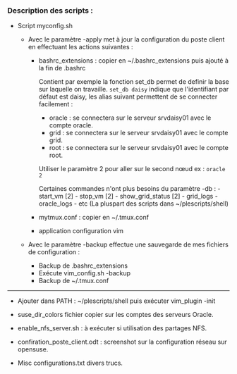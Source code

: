 ### Description des scripts :

* Script myconfig.sh

  * Avec le paramètre -apply met à jour la configuration du poste client en
  effectuant les actions suivantes :

	* bashrc_extensions : copier en ~/.bashrc_extensions puis ajouté à la fin de .bashrc

		Contient par exemple la fonction set_db permet de definir la base sur
		laquelle on travaille.
		`set_db daisy` indique que l'identifiant par défaut est daisy, les alias
		suivant permettent de se connecter facilement :
		 - oracle : se connectera sur le serveur srvdaisy01 avec le compte oracle.
		 - grid : se connectera sur le serveur srvdaisy01 avec le compte grid.
		 - root : se connectera sur le serveur srvdaisy01 avec le compte root.

		Utiliser le paramètre 2 pour aller sur le second nœud ex : `oracle 2`

		Certaines commandes n'ont plus besoins du paramètre -db :
		  - start_vm [2]
		  - stop_vm [2]
		  - show_grid_status [2]
		  - grid_logs
		  - oracle_logs
		  - etc (La pluspart des scripts dans ~/plescripts/shell)

	* mytmux.conf : copier en ~/.tmux.conf

	* application configuration vim

  * Avec le paramètre -backup effectue une sauvegarde de mes fichiers de configuration :
	* Backup de .bashrc_extensions
	* Exécute vim_config.sh -backup
	* Backup de ~/.tmux.conf

--------------------------------------------------------------------------------

* Ajouter dans PATH : ~/plescripts/shell puis exécuter vim_plugin -init

* suse_dir_colors fichier copier sur les comptes des serveurs Oracle.

* enable_nfs_server.sh : à exécuter si utilisation des partages NFS.

* confiration_poste_client.odt : screenshot sur la configuration réseau sur opensuse.

* Misc
  configurations.txt divers trucs.
